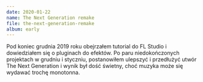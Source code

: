 ```yaml
---
date: 2020-01-22
name: The Next Generation remake
file: the-next-generation-remake
album: early
---
```


Pod koniec grudnia 2019 roku obejrzałem tutorial do FL Studio i dowiedziałem się o pluginach do efektów. Po paru niedokończonych projektach w grudniu i styczniu, postanowiłem ulepszyć i przedłużyć utwór The Next Generation i wynik był dość świetny, choć muzyka może się wydawać trochę monotonna.
